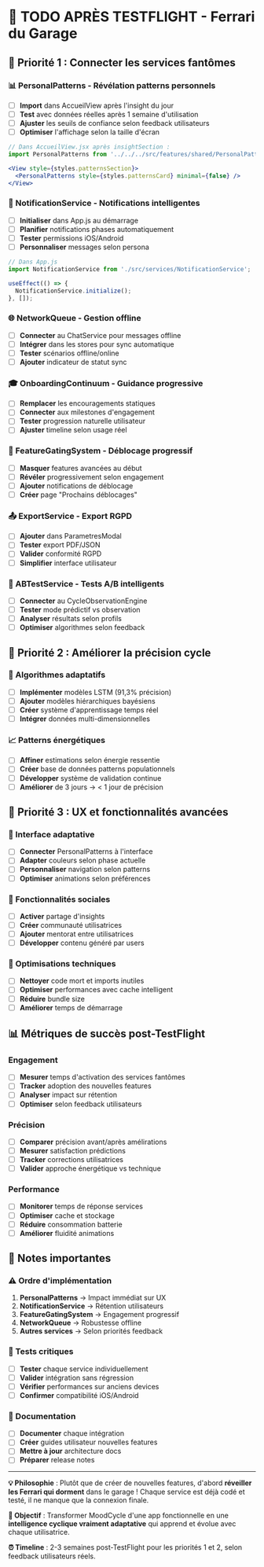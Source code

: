 # 🚀 TODO APRÈS TESTFLIGHT - Ferrari du Garage

## 🎯 **Priorité 1 : Connecter les services fantômes**

### 📊 PersonalPatterns - Révélation patterns personnels
- [ ] **Import** dans AccueilView après l'insight du jour
- [ ] **Test** avec données réelles après 1 semaine d'utilisation
- [ ] **Ajuster** les seuils de confiance selon feedback utilisateurs
- [ ] **Optimiser** l'affichage selon la taille d'écran

```jsx
// Dans AccueilView.jsx après insightSection :
import PersonalPatterns from '../../../src/features/shared/PersonalPatterns';

<View style={styles.patternsSection}>
  <PersonalPatterns style={styles.patternsCard} minimal={false} />
</View>
```

### 🔔 NotificationService - Notifications intelligentes
- [ ] **Initialiser** dans App.js au démarrage
- [ ] **Planifier** notifications phases automatiquement
- [ ] **Tester** permissions iOS/Android
- [ ] **Personnaliser** messages selon persona

```jsx
// Dans App.js
import NotificationService from './src/services/NotificationService';

useEffect(() => {
  NotificationService.initialize();
}, []);
```

### 🌐 NetworkQueue - Gestion offline
- [ ] **Connecter** au ChatService pour messages offline
- [ ] **Intégrer** dans les stores pour sync automatique
- [ ] **Tester** scénarios offline/online
- [ ] **Ajouter** indicateur de statut sync

### 🎓 OnboardingContinuum - Guidance progressive
- [ ] **Remplacer** les encouragements statiques
- [ ] **Connecter** aux milestones d'engagement
- [ ] **Tester** progression naturelle utilisateur
- [ ] **Ajuster** timeline selon usage réel

### 🚪 FeatureGatingSystem - Déblocage progressif
- [ ] **Masquer** features avancées au début
- [ ] **Révéler** progressivement selon engagement
- [ ] **Ajouter** notifications de déblocage
- [ ] **Créer** page "Prochains déblocages"

### 📤 ExportService - Export RGPD
- [ ] **Ajouter** dans ParametresModal
- [ ] **Tester** export PDF/JSON
- [ ] **Valider** conformité RGPD
- [ ] **Simplifier** interface utilisateur

### 🧪 ABTestService - Tests A/B intelligents
- [ ] **Connecter** au CycleObservationEngine
- [ ] **Tester** mode prédictif vs observation
- [ ] **Analyser** résultats selon profils
- [ ] **Optimiser** algorithmes selon feedback

## 🎯 **Priorité 2 : Améliorer la précision cycle**

### 🧠 Algorithmes adaptatifs
- [ ] **Implémenter** modèles LSTM (91,3% précision)
- [ ] **Ajouter** modèles hiérarchiques bayésiens
- [ ] **Créer** système d'apprentissage temps réel
- [ ] **Intégrer** données multi-dimensionnelles

### 📈 Patterns énergétiques
- [ ] **Affiner** estimations selon énergie ressentie
- [ ] **Créer** base de données patterns populationnels
- [ ] **Développer** système de validation continue
- [ ] **Améliorer** de 3 jours → < 1 jour de précision

## 🎯 **Priorité 3 : UX et fonctionnalités avancées**

### 🎨 Interface adaptative
- [ ] **Connecter** PersonalPatterns à l'interface
- [ ] **Adapter** couleurs selon phase actuelle
- [ ] **Personnaliser** navigation selon patterns
- [ ] **Optimiser** animations selon préférences

### 📱 Fonctionnalités sociales
- [ ] **Activer** partage d'insights
- [ ] **Créer** communauté utilisatrices
- [ ] **Ajouter** mentorat entre utilisatrices
- [ ] **Développer** contenu généré par users

### 🔧 Optimisations techniques
- [ ] **Nettoyer** code mort et imports inutiles
- [ ] **Optimiser** performances avec cache intelligent
- [ ] **Réduire** bundle size
- [ ] **Améliorer** temps de démarrage

## 📊 **Métriques de succès post-TestFlight**

### Engagement
- [ ] **Mesurer** temps d'activation des services fantômes
- [ ] **Tracker** adoption des nouvelles features
- [ ] **Analyser** impact sur rétention
- [ ] **Optimiser** selon feedback utilisateurs

### Précision
- [ ] **Comparer** précision avant/après amélirations
- [ ] **Mesurer** satisfaction prédictions
- [ ] **Tracker** corrections utilisatrices
- [ ] **Valider** approche énergétique vs technique

### Performance
- [ ] **Monitorer** temps de réponse services
- [ ] **Optimiser** cache et stockage
- [ ] **Réduire** consommation batterie
- [ ] **Améliorer** fluidité animations

## 🚨 **Notes importantes**

### ⚠️ Ordre d'implémentation
1. **PersonalPatterns** → Impact immédiat sur UX
2. **NotificationService** → Rétention utilisateurs
3. **FeatureGatingSystem** → Engagement progressif
4. **NetworkQueue** → Robustesse offline
5. **Autres services** → Selon priorités feedback

### 🎯 Tests critiques
- [ ] **Tester** chaque service individuellement
- [ ] **Valider** intégration sans régression
- [ ] **Vérifier** performances sur anciens devices
- [ ] **Confirmer** compatibilité iOS/Android

### 📝 Documentation
- [ ] **Documenter** chaque intégration
- [ ] **Créer** guides utilisateur nouvelles features
- [ ] **Mettre à jour** architecture docs
- [ ] **Préparer** release notes

---

**💡 Philosophie** : Plutôt que de créer de nouvelles features, d'abord **réveiller les Ferrari qui dorment** dans le garage ! Chaque service est déjà codé et testé, il ne manque que la connexion finale.

**🎯 Objectif** : Transformer MoodCycle d'une app fonctionnelle en une **intelligence cyclique vraiment adaptative** qui apprend et évolue avec chaque utilisatrice.

**⏰ Timeline** : 2-3 semaines post-TestFlight pour les priorités 1 et 2, selon feedback utilisateurs réels. 